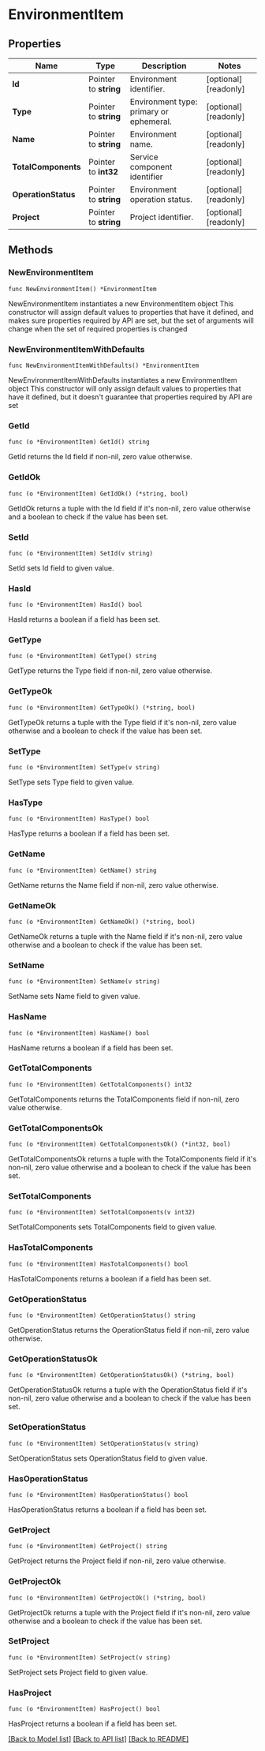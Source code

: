 # EnvironmentItem

## Properties

Name | Type | Description | Notes
------------ | ------------- | ------------- | -------------
**Id** | Pointer to **string** | Environment identifier. | [optional] [readonly] 
**Type** | Pointer to **string** | Environment type: primary or ephemeral. | [optional] [readonly] 
**Name** | Pointer to **string** | Environment name. | [optional] [readonly] 
**TotalComponents** | Pointer to **int32** | Service component identifier | [optional] [readonly] 
**OperationStatus** | Pointer to **string** | Environment operation status. | [optional] [readonly] 
**Project** | Pointer to **string** | Project identifier. | [optional] [readonly] 

## Methods

### NewEnvironmentItem

`func NewEnvironmentItem() *EnvironmentItem`

NewEnvironmentItem instantiates a new EnvironmentItem object
This constructor will assign default values to properties that have it defined,
and makes sure properties required by API are set, but the set of arguments
will change when the set of required properties is changed

### NewEnvironmentItemWithDefaults

`func NewEnvironmentItemWithDefaults() *EnvironmentItem`

NewEnvironmentItemWithDefaults instantiates a new EnvironmentItem object
This constructor will only assign default values to properties that have it defined,
but it doesn't guarantee that properties required by API are set

### GetId

`func (o *EnvironmentItem) GetId() string`

GetId returns the Id field if non-nil, zero value otherwise.

### GetIdOk

`func (o *EnvironmentItem) GetIdOk() (*string, bool)`

GetIdOk returns a tuple with the Id field if it's non-nil, zero value otherwise
and a boolean to check if the value has been set.

### SetId

`func (o *EnvironmentItem) SetId(v string)`

SetId sets Id field to given value.

### HasId

`func (o *EnvironmentItem) HasId() bool`

HasId returns a boolean if a field has been set.

### GetType

`func (o *EnvironmentItem) GetType() string`

GetType returns the Type field if non-nil, zero value otherwise.

### GetTypeOk

`func (o *EnvironmentItem) GetTypeOk() (*string, bool)`

GetTypeOk returns a tuple with the Type field if it's non-nil, zero value otherwise
and a boolean to check if the value has been set.

### SetType

`func (o *EnvironmentItem) SetType(v string)`

SetType sets Type field to given value.

### HasType

`func (o *EnvironmentItem) HasType() bool`

HasType returns a boolean if a field has been set.

### GetName

`func (o *EnvironmentItem) GetName() string`

GetName returns the Name field if non-nil, zero value otherwise.

### GetNameOk

`func (o *EnvironmentItem) GetNameOk() (*string, bool)`

GetNameOk returns a tuple with the Name field if it's non-nil, zero value otherwise
and a boolean to check if the value has been set.

### SetName

`func (o *EnvironmentItem) SetName(v string)`

SetName sets Name field to given value.

### HasName

`func (o *EnvironmentItem) HasName() bool`

HasName returns a boolean if a field has been set.

### GetTotalComponents

`func (o *EnvironmentItem) GetTotalComponents() int32`

GetTotalComponents returns the TotalComponents field if non-nil, zero value otherwise.

### GetTotalComponentsOk

`func (o *EnvironmentItem) GetTotalComponentsOk() (*int32, bool)`

GetTotalComponentsOk returns a tuple with the TotalComponents field if it's non-nil, zero value otherwise
and a boolean to check if the value has been set.

### SetTotalComponents

`func (o *EnvironmentItem) SetTotalComponents(v int32)`

SetTotalComponents sets TotalComponents field to given value.

### HasTotalComponents

`func (o *EnvironmentItem) HasTotalComponents() bool`

HasTotalComponents returns a boolean if a field has been set.

### GetOperationStatus

`func (o *EnvironmentItem) GetOperationStatus() string`

GetOperationStatus returns the OperationStatus field if non-nil, zero value otherwise.

### GetOperationStatusOk

`func (o *EnvironmentItem) GetOperationStatusOk() (*string, bool)`

GetOperationStatusOk returns a tuple with the OperationStatus field if it's non-nil, zero value otherwise
and a boolean to check if the value has been set.

### SetOperationStatus

`func (o *EnvironmentItem) SetOperationStatus(v string)`

SetOperationStatus sets OperationStatus field to given value.

### HasOperationStatus

`func (o *EnvironmentItem) HasOperationStatus() bool`

HasOperationStatus returns a boolean if a field has been set.

### GetProject

`func (o *EnvironmentItem) GetProject() string`

GetProject returns the Project field if non-nil, zero value otherwise.

### GetProjectOk

`func (o *EnvironmentItem) GetProjectOk() (*string, bool)`

GetProjectOk returns a tuple with the Project field if it's non-nil, zero value otherwise
and a boolean to check if the value has been set.

### SetProject

`func (o *EnvironmentItem) SetProject(v string)`

SetProject sets Project field to given value.

### HasProject

`func (o *EnvironmentItem) HasProject() bool`

HasProject returns a boolean if a field has been set.


[[Back to Model list]](../README.md#documentation-for-models) [[Back to API list]](../README.md#documentation-for-api-endpoints) [[Back to README]](../README.md)


